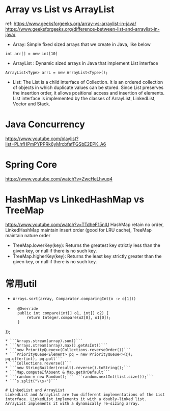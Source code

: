 
# Array vs List vs ArrayList

ref:
 https://www.geeksforgeeks.org/array-vs-arraylist-in-java/
 https://www.geeksforgeeks.org/difference-between-list-and-arraylist-in-java/

* Array: Simple fixed sized arrays that we create in Java, like below
```
int arr[] = new int[10]   
```
* ArrayList : Dynamic sized arrays in Java that implement List interface
```
ArrayList<Type> arrL = new ArrayList<Type>();
```
* List: The List is a child interface of Collection. It is an ordered collection of objects in which duplicate values can be stored. Since List preserves the insertion order, it allows positional access and insertion of elements. List interface is implemented by the classes of ArrayList, LinkedList, Vector and Stack.

# Java Concurrency
https://www.youtube.com/playlist?list=PLhfHPmPYPPRk6yMrcbfafFGSbE2EPK_A6

# Spring Core
https://www.youtube.com/watch?v=ZwcHeLhvuq4

# HashMap vs LinkedHashMap vs TreeMap
https://www.youtube.com/watch?v=TTdheF15nIU
HashMap retain no order, LinkedHashMap maintain insert order (good for LRU cache), TreeMap maintain nature order
* TreeMap.lowerKey(key): Returns the greatest key strictly less than the given key, or null if there is no such key.
* TreeMap.higherKey(key): Returns the least key strictly greater than the given key, or null if there is no such key.

# 常用util
* ```Arrays.sort(array, Comparator.comparingInt(o -> o[1]))```
* ```Arrays.sort(twoDim, new Comparator<int[]>() {
    @Override
    public int compare(int[] o1, int[] o2) {
        return Integer.compare(o2[0], o1[0]);
    }
});
```
* ```Arrays.stream(array).sum()```
* ```Arrays.stream(array).max().getAsInt()```
* ```new PriorityQueue<>(Collections.reverseOrder())```
* ```PriorityQueue<Element> pq = new PriorityQueue<>(@);
pq.offer(int), pq.poll```
* ```Collections.reverse()```
* ```new StringBuilder(result).reverse().toString();```
* ```Map.computeIfAbsent & Map.getOrDefault```
* ```random = new Random();``` ```random.nextInt(list.size());```
* ```s.split("\\s+")```

# LinkedList and ArrayList
LinkedList and ArrayList are two different implementations of the List interface. LinkedList implements it with a doubly-linked list. ArrayList implements it with a dynamically re-sizing array.

